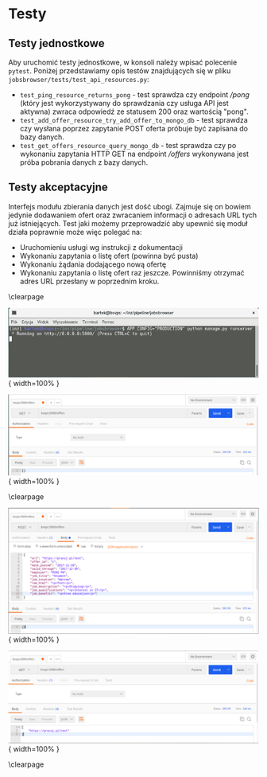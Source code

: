 # Testy

## Testy jednostkowe

Aby uruchomić testy jednostkowe, w konsoli należy wpisać polecenie `pytest`.
Poniżej przedstawiamy opis testów znajdujących się w pliku
`jobsbrowser/tests/test_api_resources.py`:

-   `test_ping_resource_returns_pong` - test sprawdza czy endpoint */pong*
    (który jest wykorzystywany do sprawdzania czy usługa API jest aktywna)
    zwraca odpowiedź ze statusem 200 oraz wartością "pong".
-   `test_add_offer_resource_try_add_offer_to_mongo_db` - test sprawdza czy
    wysłana poprzez zapytanie POST oferta próbuje być zapisana do bazy danych.
-   `test_get_offers_resource_query_mongo_db` - test sprawdza czy
    po wykonaniu zapytania HTTP GET na endpoint */offers* wykonywana jest próba
    pobrania danych z bazy danych.
    
  
## Testy akceptacyjne

Interfejs modułu zbierania danych jest dość ubogi. Zajmuje się on bowiem
jedynie dodawaniem ofert oraz zwracaniem informacji o adresach URL tych już
istniejących. Test jaki możemy przeprowadzić aby upewnić się moduł działa
poprawnie może więc polegać na:

+ Uruchomieniu usługi wg instrukcji z dokumentacji
+ Wykonaniu zapytania o listę ofert (powinna być pusta)
+ Wykonaniu żądania dodającego nową ofertę
+ Wykonaniu zapytania o listę ofert raz jeszcze. Powinniśmy otrzymać adres URL
  przesłany w poprzednim kroku.
  
  
\clearpage

![Uruchomienie serwera \label{ref_a_figure}](source/figures/db_test_1.png){ width=100% }

![Pierwsze zapytanie o listę \label{ref_a_figure}](source/figures/db_test_2.png){ width=100% }

\clearpage

![Dodanie nowej oferty \label{ref_a_figure}](source/figures/db_test_3.png){ width=100% }

![Ponowne zapytanie o listę \label{ref_a_figure}](source/figures/db_test_4.png){ width=100% }

\clearpage


